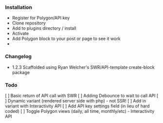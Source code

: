 ### Installation
- Register for Polygon/API key
- Clone repository
- Add to plugins directory / install
- Activate
- Add Polygon block to your post or page to see it work
- 
### Changelog
- 1.2.3 Scaffolded using Ryan Welcher's SWR/API-template create-block package

### Todo
[ ] Basic return of API call with SWR
[ ] Adding Debounce to wait to call API
[ ] Dynamic variant (rendered server side with php) - not SSR!
[ ] Add in variant with Interactivity API
[ ] Add API key settings field (in lieu of hard coded)
[ ] Toggle Polygon views (daily, all time, monthly/etc) - Interactivity API
